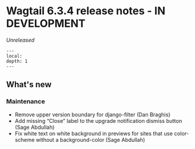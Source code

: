 # Wagtail 6.3.4 release notes - IN DEVELOPMENT

_Unreleased_

```{contents}
---
local:
depth: 1
---
```

## What's new

### Maintenance

 * Remove upper version boundary for django-filter (Dan Braghis)
 * Add missing “Close” label to the upgrade notification dismiss button (Sage Abdullah)
 * Fix white text on white background in previews for sites that use color-scheme without a background-color (Sage Abdullah)
